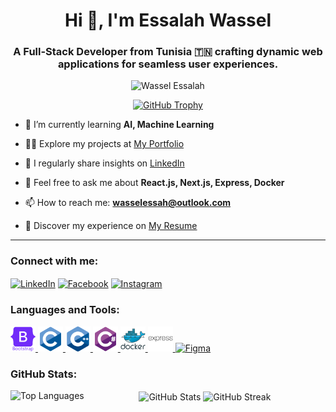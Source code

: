 <h1 align="center">Hi 👋, I'm Essalah Wassel</h1>
<h3 align="center">A Full-Stack Developer from Tunisia 🇹🇳 crafting dynamic web applications for seamless user experiences.</h3>

<!-- Profile Image -->
<p align="center">
  <img src="https://i.pinimg.com/564x/6b/56/11/6b5611a98cd8787de790ec9dfacc54bc.jpg" alt="Wassel Essalah" style="radius: 150px;" />
</p>

<!-- GitHub Trophy -->
<p align="center">
  <a href="https://github.com/ryo-ma/github-profile-trophy">
    <img src="https://github-profile-trophy.vercel.app/?username=wasselessalah&theme=dracula" alt="GitHub Trophy" />
  </a>
</p>

<!-- About Section -->
- 🌱 I’m currently learning **AI, Machine Learning**

- 👨‍💻 Explore my projects at [My Portfolio](https://wasselessalah-portfolio.vercel.app/)

- 📝 I regularly share insights on [LinkedIn](https://www.linkedin.com/in/essalah-wassel-626993300/)

- 💬 Feel free to ask me about **React.js, Next.js, Express, Docker**

- 📫 How to reach me: **wasselessah@outlook.com**

- 📄 Discover my experience on [My Resume](https://wasselessalah-portfolio.vercel.app/)

---

<!-- Connect with Me Section -->
<h3 align="left">Connect with me:</h3>
<p align="left">
  <a href="https://linkedin.com/in/essalah wassel" target="_blank"><img align="center" src="https://raw.githubusercontent.com/rahuldkjain/github-profile-readme-generator/master/src/images/icons/Social/linked-in-alt.svg" alt="LinkedIn" height="30" width="40" /></a>
  <a href="https://fb.com/واصل الصالح" target="_blank"><img align="center" src="https://raw.githubusercontent.com/rahuldkjain/github-profile-readme-generator/master/src/images/icons/Social/facebook.svg" alt="Facebook" height="30" width="40" /></a>
  <a href="https://instagram.com/essalahwassel" target="_blank"><img align="center" src="https://raw.githubusercontent.com/rahuldkjain/github-profile-readme-generator/master/src/images/icons/Social/instagram.svg" alt="Instagram" height="30" width="40" /></a>
</p>

<!-- Languages and Tools Section -->
<h3 align="left">Languages and Tools:</h3>
<p align="left">
  <a href="https://getbootstrap.com" target="_blank" rel="noreferrer">
    <img src="https://raw.githubusercontent.com/devicons/devicon/master/icons/bootstrap/bootstrap-plain-wordmark.svg" alt="Bootstrap" width="40" height="40" />
  </a>
  <a href="https://www.cprogramming.com/" target="_blank" rel="noreferrer">
    <img src="https://raw.githubusercontent.com/devicons/devicon/master/icons/c/c-original.svg" alt="C" width="40" height="40" />
  </a>
  <a href="https://www.w3schools.com/cpp/" target="_blank" rel="noreferrer">
    <img src="https://raw.githubusercontent.com/devicons/devicon/master/icons/cplusplus/cplusplus-original.svg" alt="C++" width="40" height="40" />
  </a>
  <a href="https://www.w3schools.com/cs/" target="_blank" rel="noreferrer">
    <img src="https://raw.githubusercontent.com/devicons/devicon/master/icons/csharp/csharp-original.svg" alt="C#" width="40" height="40" />
  </a>
  <a href="https://www.docker.com/" target="_blank" rel="noreferrer">
    <img src="https://raw.githubusercontent.com/devicons/devicon/master/icons/docker/docker-original-wordmark.svg" alt="Docker" width="40" height="40" />
  </a>
  <a href="https://expressjs.com" target="_blank" rel="noreferrer">
    <img src="https://raw.githubusercontent.com/devicons/devicon/master/icons/express/express-original-wordmark.svg" alt="Express" width="40" height="40" />
  </a>
  <a href="https://figma.com" target="_blank" rel="noreferrer">
    <img src="https://www.vectorlogo.zone/logos/figma/figma-icon.svg" alt="Figma" width="40" height="40" />
  </a>
  <!-- Add more icons as needed following this pattern -->
</p>

<!-- GitHub Stats Section -->
<h3 align="left">GitHub Stats:</h3>
<p align="center">
  <img align="left" src="https://github-readme-stats.vercel.app/api/top-langs?username=wasselessalah&show_icons=true&locale=en&layout=compact" alt="Top Languages" />
  <img align="center" src="https://github-readme-stats.vercel.app/api?username=wasselessalah&show_icons=true&locale=en" alt="GitHub Stats" />
  <img align="center" src="https://github-readme-streak-stats.herokuapp.com/?user=wasselessalah&" alt="GitHub Streak" />
</p>
